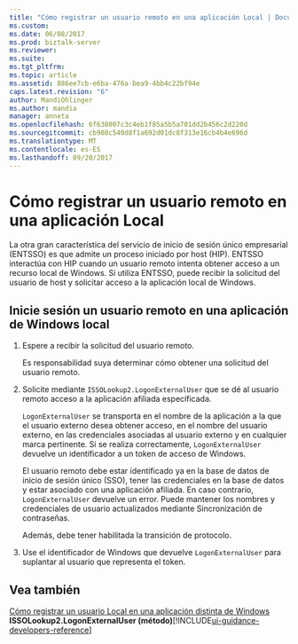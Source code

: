 ```yaml
---
title: "Cómo registrar un usuario remoto en una aplicación Local | Documentos de Microsoft"
ms.custom: 
ms.date: 06/08/2017
ms.prod: biztalk-server
ms.reviewer: 
ms.suite: 
ms.tgt_pltfrm: 
ms.topic: article
ms.assetid: 886ee7cb-e6ba-476a-bea9-4bb4c22bf94e
caps.latest.revision: "6"
author: MandiOhlinger
ms.author: mandia
manager: anneta
ms.openlocfilehash: 6f638007c3c4eb1f85a5b5a701dd2b456c2d220d
ms.sourcegitcommit: cb908c540d8f1a692d01dc8f313e16cb4b4e696d
ms.translationtype: MT
ms.contentlocale: es-ES
ms.lasthandoff: 09/20/2017
---
```

# <a name="how-to-log-a-remote-user-on-to-a-local-application"></a>Cómo registrar un usuario remoto en una aplicación Local
La otra gran característica del servicio de inicio de sesión único empresarial (ENTSSO) es que admite un proceso iniciado por host (HIP). ENTSSO interactúa con HIP cuando un usuario remoto intenta obtener acceso a un recurso local de Windows. Si utiliza ENTSSO, puede recibir la solicitud del usuario de host y solicitar acceso a la aplicación local de Windows.  
  
## <a name="log-a-remote-user-on-to-a-local-windows-application"></a>Inicie sesión un usuario remoto en una aplicación de Windows local  
  
1.  Espere a recibir la solicitud del usuario remoto.  
  
     Es responsabilidad suya determinar cómo obtener una solicitud del usuario remoto.  
  
2.  Solicite mediante `ISSOLookup2.LogonExternalUser` que se dé al usuario remoto acceso a la aplicación afiliada especificada.  
  
     `LogonExternalUser` se transporta en el nombre de la aplicación a la que el usuario externo desea obtener acceso, en el nombre del usuario externo, en las credenciales asociadas al usuario externo y en cualquier marca pertinente. Si se realiza correctamente, `LogonExternalUser` devuelve un identificador a un token de acceso de Windows.  
  
     El usuario remoto debe estar identificado ya en la base de datos de inicio de sesión único (SSO), tener las credenciales en la base de datos y estar asociado con una aplicación afiliada. En caso contrario, `LogonExternalUser` devuelve un error. Puede mantener los nombres y credenciales de usuario actualizados mediante Sincronización de contraseñas.  
  
     Además, debe tener habilitada la transición de protocolo.  
  
3.  Use el identificador de Windows que devuelve `LogonExternalUser` para suplantar al usuario que representa el token.  
  
## <a name="see-also"></a>Vea también  
 [Cómo registrar un usuario Local en una aplicación distinta de Windows](../core/how-to-log-a-local-user-on-to-a-non-windows-application.md)   
 **ISSOLookup2.LogonExternalUser (método)**[!INCLUDE[ui-guidance-developers-reference](../includes/ui-guidance-developers-reference.md)]